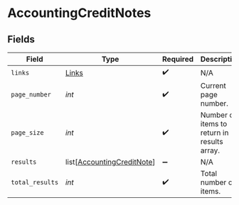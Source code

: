 # AccountingCreditNotes


## Fields

| Field                                                                     | Type                                                                      | Required                                                                  | Description                                                               |
| ------------------------------------------------------------------------- | ------------------------------------------------------------------------- | ------------------------------------------------------------------------- | ------------------------------------------------------------------------- |
| `links`                                                                   | [Links](../../models/shared/links.md)                                     | :heavy_check_mark:                                                        | N/A                                                                       |
| `page_number`                                                             | *int*                                                                     | :heavy_check_mark:                                                        | Current page number.                                                      |
| `page_size`                                                               | *int*                                                                     | :heavy_check_mark:                                                        | Number of items to return in results array.                               |
| `results`                                                                 | list[[AccountingCreditNote](../../models/shared/accountingcreditnote.md)] | :heavy_minus_sign:                                                        | N/A                                                                       |
| `total_results`                                                           | *int*                                                                     | :heavy_check_mark:                                                        | Total number of items.                                                    |